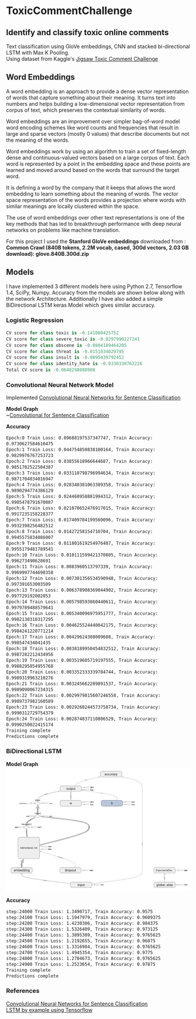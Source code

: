 # ToxicCommentChallenge
## Identify and classify toxic online comments
Text classification using GloVe embeddings, CNN and stacked bi-directional LSTM with Max K Pooling.  
Using dataset from Kaggle's [Jigsaw Toxic Comment Challenge](https://www.kaggle.com/c/jigsaw-toxic-comment-classification-challenge)  

## Word Embeddings
A word embedding is an approach to provide a dense vector representation of words that capture something about their meaning. It turns text into numbers and  helps building a low-dimensional vector representation from corpus of text, which preserves the contextual similarity of words.

Word embeddings are an improvement over simpler bag-of-word model word encoding schemes like word counts and frequencies that result in large and sparse vectors (mostly 0 values) that describe documents but not the meaning of the words.

Word embeddings work by using an algorithm to train a set of fixed-length dense and continuous-valued vectors based on a large corpus of text. Each word is represented by a point in the embedding space and these points are learned and moved around based on the words that surround the target word.

It is defining a word by the company that it keeps that allows the word embedding to learn something about the meaning of words. The vector space representation of the words provides a projection where words with similar meanings are locally clustered within the space.

The use of word embeddings over other text representations is one of the key methods that has led to breakthrough performance with deep neural networks on problems like machine translation.   

For this project I used the **Stanford GloVe embeddings** downloaded from :  
**Common Crawl (840B tokens, 2.2M vocab, cased, 300d vectors, 2.03 GB download): glove.840B.300d.zip**  

## Models
I have implemented 3 different models here using Python 2.7, Tensorflow 1.4, SciPy, Numpy.  Accuracy from the models are shown below along with the network Architecture. 
Additionally I have also added a simple BiDirectional LSTM keras Model which gives similar accuracy.  

### Logistic Regression 
```python
CV score for class toxic is -0.141080425752
CV score for class severe_toxic is -0.0297990227241
CV score for class obscene is -0.0804189464205
CV score for class threat is -0.0151034029795
CV score for class insult is -0.0895439792452
CV score for class identity_hate is -0.0330330762226
Total CV score is -0.0648298088908
```

### Convolutional Neural Network Model 
Implemented [Convolutional Neural Networks for Sentence Classification](http://www.aclweb.org/anthology/D14-1181)  

**Model Graph**  
~[Convolutional for Sentence Classification](cnn.png)  
  
**Accuracy**
```
Epoch:0 Train Loss: 0.09688197537347747, Train Accuracy: 0.9730627584610475
Epoch:1 Train Loss: 0.044754850838100164, Train Accuracy: 0.9829976767253723
Epoch:2 Train Loss: 0.03855618966644687, Train Accuracy: 0.9851702522504387
Epoch:3 Train Loss: 0.033110798796994634, Train Accuracy: 0.9871704034016947
Epoch:4 Train Loss: 0.028340381063389358, Train Accuracy: 0.9890294774386129
Epoch:5 Train Loss: 0.024460958881994312, Train Accuracy: 0.9905478791670087
Epoch:6 Train Loss: 0.021070652476917015, Train Accuracy: 0.9917235158228377
Epoch:7 Train Loss: 0.017409704199560096, Train Accuracy: 0.9932398256482512
Epoch:8 Train Loss: 0.01427258154710704, Train Accuracy: 0.9945575834086007
Epoch:9 Train Loss: 0.011801619254976487, Train Accuracy: 0.9955179481789541
Epoch:10 Train Loss: 0.010111599421370805, Train Accuracy: 0.996273490628691
Epoch:11 Train Loss: 0.0083960513797339, Train Accuracy: 0.9969997744690358
Epoch:12 Train Loss: 0.007301356534590948, Train Accuracy: 0.997391653003509
Epoch:13 Train Loss: 0.006378908369844902, Train Accuracy: 0.997729192002053
Epoch:14 Train Loss: 0.005798593860440611, Train Accuracy: 0.9979789488579641
Epoch:15 Train Loss: 0.005340096975951777, Train Accuracy: 0.9982130310317295
Epoch:16 Train Loss: 0.004625524440042175, Train Accuracy: 0.9984241220771214
Epoch:17 Train Loss: 0.00429624308009608, Train Accuracy: 0.998547434041435
Epoch:18 Train Loss: 0.0038189950454832512, Train Accuracy: 0.9987282212434956
Epoch:19 Train Loss: 0.003519605719197555, Train Accuracy: 0.9988295854955768
Epoch:20 Train Loss: 0.003352333339784744, Train Accuracy: 0.9989319963210276
Epoch:21 Train Loss: 0.003245662289891537, Train Accuracy: 0.9989090067234315
Epoch:22 Train Loss: 0.0029979815607246558, Train Accuracy: 0.9989737982160589
Epoch:23 Train Loss: 0.0029260244573758734, Train Accuracy: 0.9990312729754379
Epoch:24 Train Loss: 0.002874837110806529, Train Accuracy: 0.9990250022415174
Training complete
Predictions complete
```
  
### BiDirectional LSTM
**Model Graph**
![BiDirectional LSTM Model](lstm.png)

**Accuracy**
```
step:24000 Train Loss: 1.3490717, Train Accuracy: 0.9575
step:24100 Train Loss: 1.1947979, Train Accuracy: 0.9609375
step:24200 Train Loss: 1.4230306, Train Accuracy: 0.984375
step:24300 Train Loss: 1.5326409, Train Accuracy: 0.973125
step:24400 Train Loss: 1.3895309, Train Accuracy: 0.9765625
step:24500 Train Loss: 1.2192655, Train Accuracy: 0.96875
step:24600 Train Loss: 1.3316984, Train Accuracy: 0.9765625
step:24700 Train Loss: 1.4945354, Train Accuracy: 0.9775
step:24800 Train Loss: 1.2704673, Train Accuracy: 0.9765625
step:24900 Train Loss: 1.2523654, Train Accuracy: 0.97875
Training complete
Predictions complete
```


### References
[Convolutional Neural Networks for Sentence Classification](http://www.aclweb.org/anthology/D14-1181)  
[LSTM by example using Tensorflow](https://towardsdatascience.com/lstm-by-example-using-tensorflow-feb0c1968537)  
